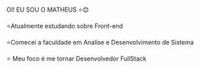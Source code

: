 OI! EU SOU O MATHEUS ⭐😊

⭐Atualmente estudando sobre  Front-end 

⭐Comecei a faculdade em Analise e Desenvolvimento de Sistema

⭐ Meu foco é me tornar Desenvolvedor FullStack
